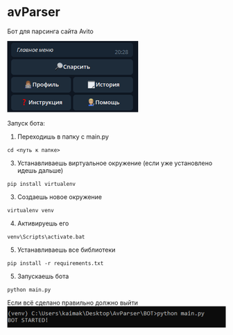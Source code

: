 # avParser

Бот для парсинга сайта Avito

![mainmenu](https://github.com/tamlekaimak/avParser/blob/main/images/menu.png)

Запуск бота:
1. Переходишь в папку с main.py
```
cd <путь к папке>
```
3. Устанавливаешь виртуальное окружение (если уже установлено идешь дальше)
```
pip install virtualenv
```
3. Создаешь новое окружение
```
virtualenv venv
```
4. Активируешь его
```
venv\Scripts\activate.bat
```
5. Устанавливаешь все библиотеки
```
pip install -r requirements.txt
```
5. Запускаешь бота
```
python main.py
```
Если всё сделано правильно должно выйти
![BOT STARTED!](https://github.com/tamlekaimak/avParser/blob/main/images/bot_started.png)
